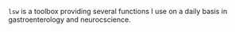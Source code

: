 `lsw` is a toolbox providing several functions I use on a daily basis
in gastroenterology and neurocscience.
